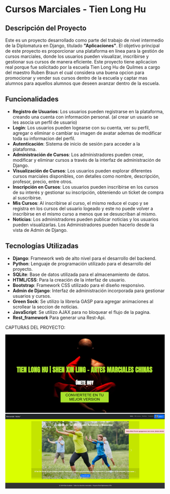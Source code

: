# Cursos Marciales - Tien Long Hu

## Descripción del Proyecto

Este es un proyecto desarrollado como parte del trabajo de nivel intermedio de la Diplomatura en Django, titulado **"Aplicaciones"**. El objetivo principal de este proyecto es proporcionar una plataforma en línea para la gestión de cursos marciales, donde los usuarios pueden visualizar, inscribirse y gestionar sus cursos de manera eficiente. Este proyecto tiene aplicacion real porque fue solicitado por la escuela Tien Long Hu de Quilmes a cargo del maestro Ruben Braun el cual considera una buena opcion para promocionar y vender sus cursos dentro de la escuela y captar mas alumnos para aquellos alumnos que deseen avanzar dentro de la escuela.

## Funcionalidades

- **Registro de Usuarios**: Los usuarios pueden registrarse en la plataforma, creando una cuenta con información personal. (al crear un usuario se les asocia un perfil de usuario)
- **Login**: Los usuarios pueden logearse con su cuenta, ver su perfil, agregar o eliminar o cambiar su imagen de avatar ademas de modificar toda su informacion del perfil.
- **Autenticación**: Sistema de inicio de sesión para acceder a la plataforma.
- **Administración de Cursos**: Los administradores pueden crear, modificar y eliminar cursos a través de la interfaz de administración de Django.
- **Visualización de Cursos**: Los usuarios pueden explorar diferentes cursos marciales disponibles, con detalles como nombre, descripción, profesor, precio, entre otros.
- **Inscripción en Cursos**: Los usuarios pueden inscribirse en los cursos de su interés y gestionar su inscripción, obteniendo un ticket de compra al suscribirse.
- **Mis Cursos**: Al inscribirse al curso, el mismo reduce el cupo y se registra en los cursos del usuario logeado y este no puede volver a inscribirse en el mismo curso a menos que se desuscriban al mismo.
- **Noticias**: Los administradores pueden publicar noticias y los usuarios pueden visualizarlas. Los Administradores pueden hacerlo desde la vista de Admin de Django.

## Tecnologías Utilizadas

- **Django**: Framework web de alto nivel para el desarrollo del backend.
- **Python**: Lenguaje de programación utilizado para el desarrollo del proyecto.
- **SQLite**: Base de datos utilizada para el almacenamiento de datos.
- **HTML/CSS**: Para la creación de la interfaz de usuario.
- **Bootstrap**: Framework CSS utilizado para el diseño responsivo.
- **Admin de Django**: Interfaz de administración incorporada para gestionar usuarios y cursos.
- **Green Sock**: Se utilizo la libreria GASP para agregar animaciones al scrollear la seccion de noticias.
- **JavaScript**: Se utilizo AJAX para no bloquear el flujo de la pagina.
- **Rest_framework** Para generar una Rest-Api. 

CAPTURAS DEL PROYECTO:

<img src="https://github.com/eliasescalante/CursosMarciales_UTN/blob/master/media/captura.png" width="600" />
<img src="https://github.com/eliasescalante/CursosMarciales_UTN/blob/master/media/captura2.png" width="600"/>
<img src="" wdth="600" />
